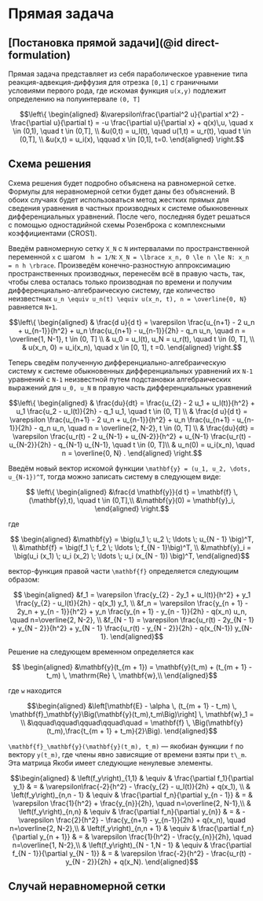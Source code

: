 # Прямая задача

## [Постановка прямой задачи](@id direct-formulation)

Прямая задача представляет из себя параболическое уравнение типа
реакция-адвекция-диффузия для отрезка ``[0,1]`` с граничными условиями
первого рода, где искомая функция ``u(x,y)`` подлежит определению на
полуинтервале ``(0, T]``
```math
\left\{
\begin{aligned}
    &\varepsilon\frac{\partial^2 u}{\partial x^2} -
    \frac{\partial u}{\partial t} = -u \frac{\partial u}{\partial x} +
    q(x)\,u, \quad x \in (0,1), \quad t \in (0,T], \\
    &u(0,t) = u_l(t), \quad u(1,t) = u_r(t), \quad t \in (0,T], \\
    &u(x,t) = u_i(x), \qquad x \in [0,1], t=0.
\end{aligned}
\right.
```

## Схема решения

Схема решения будет подробно объяснена на равномерной сетке.
Формулы для неравномерной сетки будет даны без объяснений.
В обоих случаях будет использоваться метод жестких прямых для сведения
уравнения в частных производных к системе обыкновенных дифференциальных
уравнений. После чего, последняя будет решаться с помощью одностадийной схемы Розенброка с
комплексными коэффициентами (CROS1).

Введём равномерную сетку ``X_N`` с ``N`` интервалами по пространственной
переменной ``x`` с шагом `` h = 1/N``: ``X_N = \lbrace x_n, 0 \le n \le N:
x_n = n h \rbrace``.
Произведём конечно-разностную аппроксимацию пространственных производных,
перенесём всё в правую часть, так, чтобы слева осталась только производная по
времени и получим дифференциально-алгебраическую систему, где количество
неизвестных ``u_n \equiv u_n(t) \equiv u(x_n, t), n = \overline{0, N}``
равняется ``N+1``.

```math
\left\{
    \begin{aligned}
    & \frac{d u}{d t} = \varepsilon \frac{u_{n+1} - 2 u_n + u_{n-1}}{h^2} +
    u_n \frac{u_{n+1} - u_{n-1}}{2h} - q_n u_n, \quad n = \overline{1, N-1}, t \in
    (0, T] \\
    & u_0 = u_l(t), u_N = u_r(t), \quad t \in (0, T], \\
    & u(x_n, 0) = u_i(x_n), \quad x \in [0, 1], t =0.
    \end{aligned}
\right.
```

Теперь сведём полученную дифференциально-алгебраическую систему к системе
обыкновенных дифференциальных уравнений их ``N-1`` уравнений с ``N-1``
неизвестной путем подстановки алгебраических
выражений для ``u_0, u_N`` в правую часть дифференциальных уравнений
```math
\left\{
\begin{aligned}
    & \frac{du}{dt} = \frac{u_{2} - 2 u_1 + u_l(t)}{h^2} + u_1
    \frac{u_2 - u_l(t)}{2h} - q_1 u_1, \quad t \in (0, T] \\
    & \frac{d u}{d t} = \varepsilon \frac{u_{n+1} - 2 u_n + u_{n-1}}{h^2} +
    u_n \frac{u_{n+1} - u_{n-1}}{2h} - q_n u_n, \quad n = \overline{2, N-2},
    t \in (0, T] \\
    & \frac{du}{dt} = \varepsilon \frac{u_r(t) - 2 u_{N-1} + u_{N-2}}{h^2} +
    u_{N-1} \frac{u_r(t) - u_{N-2}}{2h} - q_{N-1} u_{N-1}, \quad t \in (0, T]\\
    & u_n(0) = u_i(x_n), \quad n = \overline{0, N} .
\end{aligned}
\right.
```

Введём новый вектор искомой функции ``\mathbf{y} =
(u_1, u_2, \dots, u_{N-1})^T``, тогда можно записать систему в следующем виде:
```math
    \left\{
    \begin{aligned}
        &\frac{d \mathbf{y}}{d t} = \mathbf{f} \, (\mathbf{y},t), \quad t \in (0,T],\\
        &\mathbf{y}(0) = \mathbf{y}_i,
    \end{aligned}
    \right.
```
где
```math
    \begin{aligned}
        &\mathbf{y} = \big(u_1 \; u_2 \;  \ldots \; u_{N - 1} \big)^T, \\
        &\mathbf{f} = \big(f_1 \; f_2 \; \ldots \; f_{N - 1}\big)^T, \\
        &\mathbf{y}_i = \big(u_i (x_1) \; u_i (x_2) \; \ldots \; u_i (x_{N - 1}) \big)^T,
    \end{aligned}
```
вектор-функция правой части ``\mathbf{f}`` определяется следующим
образом:
```math
    \begin{aligned}
        &f_1 =       \varepsilon \frac{y_{2}     - 2y_1  + u_l(t)}{h^2}
        + y_1       \frac{y_{2}        - u_l(t)}{2h} - q(x_1) y_1, \\
        &f_n =       \varepsilon \frac{y_{n + 1} - 2y_n  + y_{n - 1}}{h^2}
        + y_n       \frac{y_{n + 1}    - y_{n - 1}}{2h}   - q(x_n) u_n, \quad n=\overline{2, N-2}, \\
        &f_{N - 1} = \varepsilon \frac{u_r(t) - 2y_{N - 1} + y_{N - 2}}{h^2}
        + y_{N - 1} \frac{u_r(t) - y_{N - 2}}{2h}   - q(x_{N-1}) y_{N-1}.
    \end{aligned}
```
Решение на следующем временном определяется как
```math
    \begin{aligned}
        &\mathbf{y}(t_{m + 1}) = \mathbf{y}(t_m) + (t_{m + 1} - t_m) \, \mathrm{Re} \, \mathbf{w},\\
    \end{aligned}
```
где ``w`` находится
```math
\begin{aligned}
    &\left[\mathbf{E} - \alpha \, (t_{m + 1} - t_m) \, \mathbf{f}_\mathbf{y}\Big(\mathbf{y}(t_m),t_m\Big)\right] \, \mathbf{w}_1 = \\
    &\qquad\qquad\qquad\qquad\quad = \mathbf{f} \, \Big(\mathbf{y}(t_m),\frac{t_{m + 1} + t_m}{2}\Big).
\end{aligned}
```

``\mathbf{f}_\mathbf{y}(\mathbf{y}(t_m), t_m)`` — якобиан функции ``f``
по вектору ``y(t_m)``, где члены явно зависящие от времени взяты при ``t\_m``.
Эта матрица Якоби имеет следующие ненулевые элементы.
```math
\begin{aligned}
    & \left(f_y\right)_{1,1}  & \equiv & \frac{\partial f_1}{\partial y_1} & = & \varepsilon\frac{-2}{h^2} - \frac{y_{2} - u_l(t)}{2h} + q(x_1), \\

     & \left(f_y\right)_{n,n - 1}  & \equiv & \frac{\partial f_n}{\partial y_{n - 1}} & = & \varepsilon \frac{1}{h^2} + \frac{y_{n}}{2h}, \quad n=\overline{2, N-1},\\

     & \left(f_y\right)_{n,n}  & \equiv & \frac{\partial f_n}{\partial y_{n}} & = &  -\varepsilon \frac{2}{h^2} - \frac{y_{n+1} - y_{n-1}}{2h} + q(x_n), \quad n=\overline{2, N-2},\\

     & \left(f_y\right)_{n,n + 1}  & \equiv & \frac{\partial f_n}{\partial y_{n + 1}} & = & \varepsilon \frac{1}{h^2} - \frac{y_{n}}{2h}, \quad n=\overline{1, N-2},\\

     & \left(f_y\right)_{N - 1,N - 1}  & \equiv & \frac{\partial f_{N - 1}}{\partial y_{N - 1}} & = &  \varepsilon \frac{-2}{h^2} - \frac{u_r(t) - y_{N - 2}}{2h} + q(x_N).
\end{aligned}
```

## Случай неравномерной сетки
